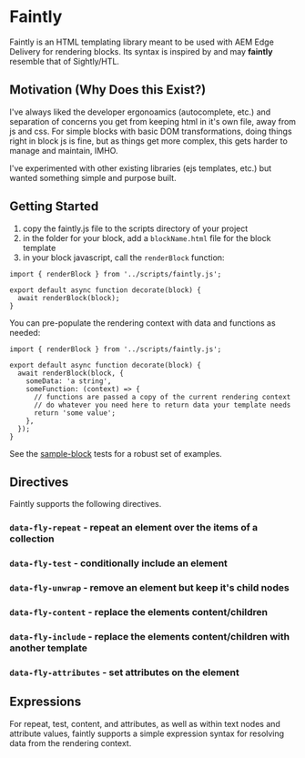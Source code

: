 # Faintly

Faintly is an HTML templating library meant to be used with AEM Edge Delivery for rendering blocks. Its syntax is inspired by and may __faintly__ resemble that of Sightly/HTL.

## Motivation (Why Does this Exist?)

I've always liked the developer ergonoamics (autocomplete, etc.) and separation of concerns you get from keeping html in it's own file, away from js and css. For simple blocks with basic DOM transformations, doing things right in block js is fine, but as things get more complex, this gets harder to manage and maintain, IMHO.

I've experimented with other existing libraries (ejs templates, etc.) but wanted something simple and purpose built.


## Getting Started

1. copy the faintly.js file to the scripts directory of your project
2. in the folder for your block, add a `blockName.html` file for the block template
3. in your block javascript, call the `renderBlock` function:

```
import { renderBlock } from '../scripts/faintly.js';

export default async function decorate(block) {
  await renderBlock(block);
}
```

You can pre-populate the rendering context with data and functions as needed:

```
import { renderBlock } from '../scripts/faintly.js';

export default async function decorate(block) {
  await renderBlock(block, {
    someData: 'a string',
    someFunction: (context) => {
      // functions are passed a copy of the current rendering context
      // do whatever you need here to return data your template needs
      return 'some value';
    },
  });
}
```

See the [sample-block](test/sample-blocks/) tests for a robust set of examples.

## Directives

Faintly supports the following directives.

### `data-fly-repeat` - repeat an element over the items of a collection

### `data-fly-test` - conditionally include an element

### `data-fly-unwrap` - remove an element but keep it's child nodes

### `data-fly-content` - replace the elements content/children

### `data-fly-include` - replace the elements content/children with another template

### `data-fly-attributes` - set attributes on the element

## Expressions

For repeat, test, content, and attributes, as well as within text nodes and attribute values, faintly supports a simple expression syntax for resolving data from the rendering context.